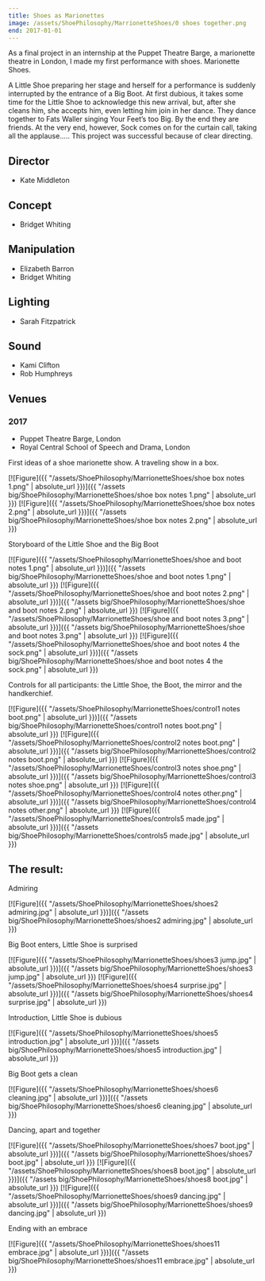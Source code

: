 ```yaml
---
title: Shoes as Marionettes
image: /assets/ShoePhilosophy/MarrionetteShoes/0 shoes together.png
end: 2017-01-01
---
```


As a final project in an internship at the Puppet Theatre Barge, a marionette theatre in London, I made my first performance with shoes. Marionette Shoes.

A Little Shoe preparing her stage and herself for a performance is suddenly interrupted by the entrance of a Big Boot. At first dubious, it takes some time for the Little Shoe to acknowledge this new arrival, but, after she cleans him, she accepts him, even letting him join in her dance. They dance together to Fats Waller singing Your Feet’s too Big. By the end they are friends. At the very end, however, Sock comes on for the curtain call, taking all the applause..… This project was successful because of clear directing.

## Director

- Kate Middleton

## Concept

- Bridget Whiting

## Manipulation

- Elizabeth Barron
- Bridget Whiting

## Lighting

- Sarah Fitzpatrick

## Sound

- Kami Clifton
- Rob Humphreys

## Venues

### 2017

- Puppet Theatre Barge, London
- Royal Central School of Speech and Drama, London

First ideas of a shoe marionette show. A traveling show in a box.

[![Figure]({{ "/assets/ShoePhilosophy/MarrionetteShoes/shoe box notes 1.png" | absolute_url }})]({{ "/assets big/ShoePhilosophy/MarrionetteShoes/shoe box notes 1.png" | absolute_url }})
[![Figure]({{ "/assets/ShoePhilosophy/MarrionetteShoes/shoe box notes 2.png" | absolute_url }})]({{ "/assets big/ShoePhilosophy/MarrionetteShoes/shoe box notes 2.png" | absolute_url }})

Storyboard of the Little Shoe and the Big Boot

[![Figure]({{ "/assets/ShoePhilosophy/MarrionetteShoes/shoe and boot notes 1.png" | absolute_url }})]({{ "/assets big/ShoePhilosophy/MarrionetteShoes/shoe and boot notes 1.png" | absolute_url }})
[![Figure]({{ "/assets/ShoePhilosophy/MarrionetteShoes/shoe and boot notes 2.png" | absolute_url }})]({{ "/assets big/ShoePhilosophy/MarrionetteShoes/shoe and boot notes 2.png" | absolute_url }})
[![Figure]({{ "/assets/ShoePhilosophy/MarrionetteShoes/shoe and boot notes 3.png" | absolute_url }})]({{ "/assets big/ShoePhilosophy/MarrionetteShoes/shoe and boot notes 3.png" | absolute_url }})
[![Figure]({{ "/assets/ShoePhilosophy/MarrionetteShoes/shoe and boot notes 4 the sock.png" | absolute_url }})]({{ "/assets big/ShoePhilosophy/MarrionetteShoes/shoe and boot notes 4 the sock.png" | absolute_url }})

Controls for all participants: the Little Shoe, the Boot, the mirror and the handkerchief.

[![Figure]({{ "/assets/ShoePhilosophy/MarrionetteShoes/control1 notes boot.png" | absolute_url }})]({{ "/assets big/ShoePhilosophy/MarrionetteShoes/control1 notes boot.png" | absolute_url }})
[![Figure]({{ "/assets/ShoePhilosophy/MarrionetteShoes/control2 notes boot.png" | absolute_url }})]({{ "/assets big/ShoePhilosophy/MarrionetteShoes/control2 notes boot.png" | absolute_url }})
[![Figure]({{ "/assets/ShoePhilosophy/MarrionetteShoes/control3 notes shoe.png" | absolute_url }})]({{ "/assets big/ShoePhilosophy/MarrionetteShoes/control3 notes shoe.png" | absolute_url }})
[![Figure]({{ "/assets/ShoePhilosophy/MarrionetteShoes/control4 notes other.png" | absolute_url }})]({{ "/assets big/ShoePhilosophy/MarrionetteShoes/control4 notes other.png" | absolute_url }})
[![Figure]({{ "/assets/ShoePhilosophy/MarrionetteShoes/controls5 made.jpg" | absolute_url }})]({{ "/assets big/ShoePhilosophy/MarrionetteShoes/controls5 made.jpg" | absolute_url }})

## The result:

Admiring

[![Figure]({{ "/assets/ShoePhilosophy/MarrionetteShoes/shoes2 admiring.jpg" | absolute_url }})]({{ "/assets big/ShoePhilosophy/MarrionetteShoes/shoes2 admiring.jpg" | absolute_url }})

Big Boot enters, Little Shoe is surprised

[![Figure]({{ "/assets/ShoePhilosophy/MarrionetteShoes/shoes3 jump.jpg" | absolute_url }})]({{ "/assets big/ShoePhilosophy/MarrionetteShoes/shoes3 jump.jpg" | absolute_url }})
[![Figure]({{ "/assets/ShoePhilosophy/MarrionetteShoes/shoes4 surprise.jpg" | absolute_url }})]({{ "/assets big/ShoePhilosophy/MarrionetteShoes/shoes4 surprise.jpg" | absolute_url }})

Introduction, Little Shoe is dubious

[![Figure]({{ "/assets/ShoePhilosophy/MarrionetteShoes/shoes5 introduction.jpg" | absolute_url }})]({{ "/assets big/ShoePhilosophy/MarrionetteShoes/shoes5 introduction.jpg" | absolute_url }})

Big Boot gets a clean

[![Figure]({{ "/assets/ShoePhilosophy/MarrionetteShoes/shoes6 cleaning.jpg" | absolute_url }})]({{ "/assets big/ShoePhilosophy/MarrionetteShoes/shoes6 cleaning.jpg" | absolute_url }})

Dancing, apart and together

[![Figure]({{ "/assets/ShoePhilosophy/MarrionetteShoes/shoes7 boot.jpg" | absolute_url }})]({{ "/assets big/ShoePhilosophy/MarrionetteShoes/shoes7 boot.jpg" | absolute_url }})
[![Figure]({{ "/assets/ShoePhilosophy/MarrionetteShoes/shoes8 boot.jpg" | absolute_url }})]({{ "/assets big/ShoePhilosophy/MarrionetteShoes/shoes8 boot.jpg" | absolute_url }})
[![Figure]({{ "/assets/ShoePhilosophy/MarrionetteShoes/shoes9 dancing.jpg" | absolute_url }})]({{ "/assets big/ShoePhilosophy/MarrionetteShoes/shoes9 dancing.jpg" | absolute_url }})

Ending with an embrace

[![Figure]({{ "/assets/ShoePhilosophy/MarrionetteShoes/shoes11 embrace.jpg" | absolute_url }})]({{ "/assets big/ShoePhilosophy/MarrionetteShoes/shoes11 embrace.jpg" | absolute_url }})
